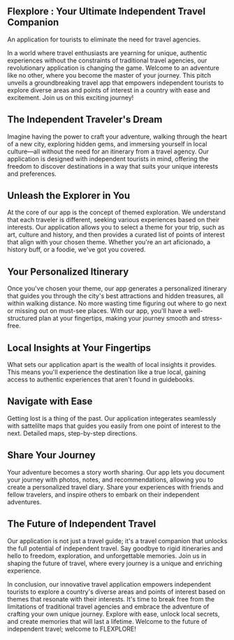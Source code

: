 ## Flexplore : Your Ultimate Independent Travel Companion


An application for tourists to eliminate the need for travel agencies.

In a world where travel enthusiasts are yearning for unique, authentic experiences without the constraints of traditional travel agencies, our revolutionary application is changing the game. Welcome to an adventure like no other, where you become the master of your journey. This pitch unveils a groundbreaking travel app that empowers independent tourists to explore diverse areas and points of interest in a country with ease and excitement. Join us on this exciting journey!

## The Independent Traveler's Dream
Imagine having the power to craft your adventure, walking through the heart of a new city, exploring hidden gems, and immersing yourself in local culture—all without the need for an itinerary from a travel agency. Our application is designed with independent tourists in mind, offering the freedom to discover destinations in a way that suits your unique interests and preferences.

## Unleash the Explorer in You
At the core of our app is the concept of themed exploration. We understand that each traveler is different, seeking various experiences based on their interests. Our application allows you to select a theme for your trip, such as art, culture and history, and then provides a curated list of points of interest that align with your chosen theme. Whether you're an art aficionado, a history buff, or a foodie, we've got you covered.

## Your Personalized Itinerary
Once you've chosen your theme, our app generates a personalized itinerary that guides you through the city's best attractions and hidden treasures, all within walking distance. No more wasting time figuring out where to go next or missing out on must-see places. With our app, you'll have a well-structured plan at your fingertips, making your journey smooth and stress-free.

## Local Insights at Your Fingertips
What sets our application apart is the wealth of local insights it provides. This means you'll experience the destination like a true local, gaining access to authentic experiences that aren't found in guidebooks.

## Navigate with Ease
Getting lost is a thing of the past. Our application integerates seamlessly with sattelilte maps that guides you easily from one point of interest to the next. Detailed maps, step-by-step directions.

## Share Your Journey
Your adventure becomes a story worth sharing. Our app lets you document your journey with photos, notes, and recommendations, allowing you to create a personalized travel diary. Share your experiences with friends and fellow travelers, and inspire others to embark on their independent adventures.

## The Future of Independent Travel
Our application is not just a travel guide; it's a travel companion that unlocks the full potential of independent travel. Say goodbye to rigid itineraries and hello to freedom, exploration, and unforgettable memories. Join us in shaping the future of travel, where every journey is a unique and enriching experience.

In conclusion, our innovative travel application empowers independent tourists to explore a country's diverse areas and points of interest based on themes that resonate with their interests. It's time to break free from the limitations of traditional travel agencies and embrace the adventure of crafting your own unique journey. Explore with ease, unlock local secrets, and create memories that will last a lifetime. Welcome to the future of independent travel; welcome to FLEXPLORE!
